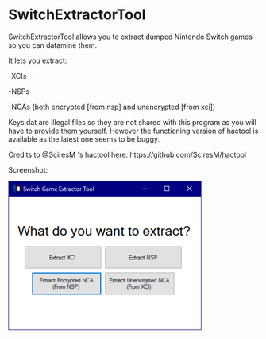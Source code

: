 # SwitchExtractorTool

SwitchExtractorTool allows you to extract dumped Nintendo Switch games so you can datamine them. 

It lets you extract:

-XCIs

-NSPs

-NCAs (both encrypted [from nsp] and unencrypted [from xci])

Keys.dat are illegal files so they are not shared with this program as you will have to provide them yourself.
However the functioning version of hactool is available as the latest one seems to be buggy. 

Credits to @SciresM 's hactool here:
https://github.com/SciresM/hactool

Screenshot:

![Screenshot](https://github.com/Enspiron/SwitchExtractorTool/blob/master/screenshots/screen1.png)
